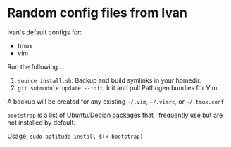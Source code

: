Random config files from Ivan
=============================

Ivan's default configs for:
* tmux
* vim

Run the following...
 1. `source install.sh`: Backup and build symlinks in your homedir.
 2. `git submodule update --init`: Init and pull Pathogen bundles for Vim.

A backup will be created for any existing `~/.vim`, `~/.vimrc`, or `~/.tmux.conf`

`bootstrap` is a list of Ubuntu/Debian packages that I frequently use but are not installed
by default.

Usage: `sudo aptitude install $(< bootstrap)`
